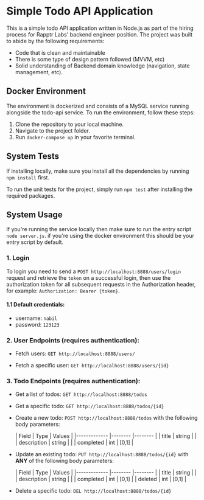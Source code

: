 # Simple Todo API Application

This is a simple todo API application written in Node.js as part of the hiring process for Rapptr Labs' backend engineer position.
The project was built to abide by the following requirements:
- Code that is clean and maintainable
- There is some type of design pattern followed (MVVM, etc)
- Solid understanding of Backend domain knowledge (navigation, state management, etc).

## Docker Environment
The environment is dockerized and consists of a MySQL service running alongside the todo-api service. To run the environment, follow these steps:
1. Clone the repository to your local machine.
2. Navigate to the project folder.
3. Run `docker-compose up` in your favorite terminal.

## System Tests

If installing locally, make sure you install all the dependencies by running `npm install` first.

To run the unit tests for the project, simply run `npm test` after installing the required packages.

## System Usage
If you're running the service locally then make sure to run the entry script `node server.js`. if you're using the docker environment this should be your entry script by default.
### 1. Login
To login you need to send a 
`POST http://localhost:8888/users/login` request and retrieve the `token` on a successful login, then use the authorization token for all subsequent requests in the Authorization header, for example:
`Authorization: Bearer {token}`.

#### 1.1 Default credentials:
- username: `nabil`
- password: `123123`



### 2. User Endpoints (requires authentication):

- Fetch users:
  `GET http://localhost:8888/users/`

- Fetch a specific user:
  `GET http://localhost:8888/users/{id}`

### 3. Todo Endpoints (requires authentication):
- Get a list of todos:
  `GET http://localhost:8888/todos`
- Get a specific todo:
  `GET http://localhost:8888/todos/{id}`
- Create a new todo:
  `POST http://localhost:8888/todos` with the following body parameters:

  | Field       	| Type   	| Values 	|
|-------------	|--------	|--------	|
| title       	| string 	|        	|
| description 	| string 	|        	|
| completed   	| int    	| [0,1]  	|


- Update an existing todo:
  `PUT http://localhost:8888/todos/{id}` with **ANY** of the following body parameters:

  | Field       	| Type   	| Values 	|
|-------------	|--------	|--------	|
| title       	| string 	|        	|
| description 	| string 	|        	|
| completed   	| int    	| [0,1]  	|
| deleted     	| int    	| [0,1]  	|

- Delete a specific todo:
  `DEL http://localhost:8888/todos/{id}`
